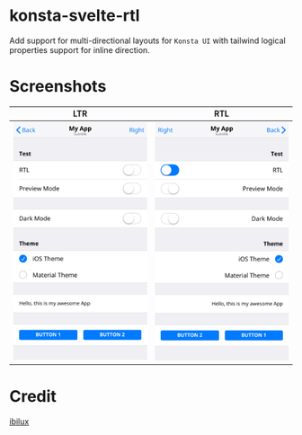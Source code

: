 # konsta-svelte-rtl

Add support for multi-directional layouts for `Konsta UI` with tailwind logical properties support for inline direction.

# Screenshots
| LTR | RTL |
| :---: | :---: |
| ![LTR](https://github.com/ibilux/konsta-svelte-rtl/blob/main/screenshots/ibilux-ltr.png?raw=true) |  ![RTL](https://github.com/ibilux/konsta-svelte-rtl/blob/main/screenshots/ibilux-rtl.png?raw=true) |
 
# Credit
[ibilux](https://github.com/ibilux/)
